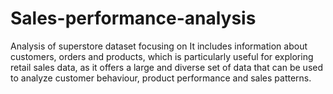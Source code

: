 # Sales-performance-analysis
Analysis of superstore dataset focusing on It includes information about customers, orders and products, which is particularly useful for exploring retail sales data, as it offers a large and diverse set of data that can be used to analyze customer behaviour, product performance and sales patterns.
